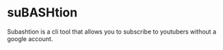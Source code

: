 # suBASHtion

Subashtion is a cli tool that allows you to subscribe to youtubers without a google account.
